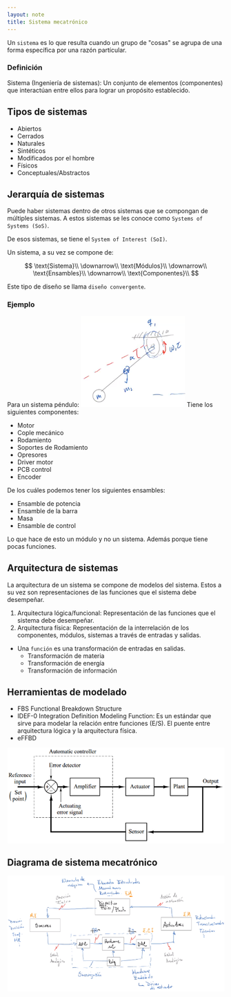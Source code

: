 ```yaml
---
layout: note
title: Sistema mecatrónico
---
```


Un `sistema` es lo que resulta cuando un grupo de "cosas" se agrupa de una forma específica por una razón partícular.

### Definición
Sistema (Ingeniería de sistemas): Un conjunto de elementos (componentes) que interactúan entre ellos para lograr un propósito establecido.

## Tipos de sistemas
* Abiertos
* Cerrados
* Naturales
* Sintéticos
* Modificados por el hombre
* Físicos
* Conceptuales/Abstractos

## Jerarquía de sistemas
Puede haber sistemas dentro de otros sistemas que se compongan de múltiples sistemas. A estos sistemas se les conoce como `Systems of Systems (SoS)`.

De esos sistemas, se tiene el `System of Interest (SoI)`.

Un sistema, a su vez se compone de:

$$
\text{Sistema}\\
\downarrow\\
\text{Módulos}\\
\downarrow\\
\text{Ensambles}\\
\downarrow\\
\text{Componentes}\\
$$


Este tipo de diseño se llama `diseño convergente`.

### Ejemplo
Para un sistema péndulo:
![c353d5a2114090555924db17f8ec858f.png](../../img/3cb8d5c001b5489da90a8188865a22ec.png)
Tiene los siguientes componentes:
* Motor
* Cople mecánico
* Rodamiento
* Soportes de Rodamiento
* Opresores
* Driver motor
* PCB control
* Encoder

De los cuáles podemos tener los siguientes ensambles:
* Ensamble de potencia
* Ensamble de la barra
* Masa
* Ensamble de control

Lo que hace de esto un módulo y no un sistema. Además porque tiene pocas funciones.

## Arquitectura de sistemas
La arquitectura de un sistema se compone de modelos del sistema.
Estos a su vez son representaciones de las funciones que el sistema debe desempeñar.
1. Arquitectura lógica/funcional: Representación de las funciones que el sistema debe desempeñar.
2. Arquitectura física: Representación de la interrelación de los componentes, módulos, sistemas a través de entradas y salidas.

* Una `función` es una transformación de entradas en salidas.
	* Transformación de materia
	* Transformación de energía
	* Transformación de información

## Herramientas de modelado
* FBS Functional Breakdown Structure
* IDEF-0 Integration Definition Modeling Function: Es un estándar que sirve para modelar la relación entre funciones (E/S). El puente entre arquitectura lógica y la arquitectura física.
* eFFBD 

![8852c9e9462752d33566b8b7e71cd414.png](../../img/e3b025e9d51749f39a713b7b6948c4af.png)

## Diagrama de sistema mecatrónico
![7c4ff27aa4466261bb8387c1011fb312.png](../../img/8419ba368a464db49c0aa4509666a7fd.png)